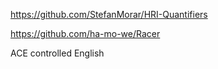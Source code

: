 https://github.com/StefanMorar/HRI-Quantifiers

https://github.com/ha-mo-we/Racer

ACE controlled English
